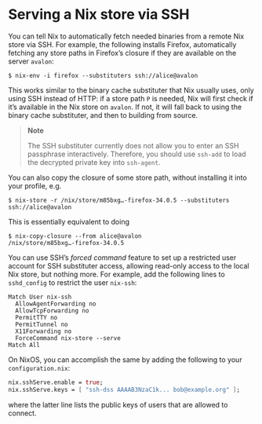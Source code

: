 # Serving a Nix store via SSH

You can tell Nix to automatically fetch needed binaries from a remote
Nix store via SSH. For example, the following installs Firefox,
automatically fetching any store paths in Firefox’s closure if they are
available on the server `avalon`:

```console
$ nix-env -i firefox --substituters ssh://alice@avalon
```

This works similar to the binary cache substituter that Nix usually
uses, only using SSH instead of HTTP: if a store path `P` is needed, Nix
will first check if it’s available in the Nix store on `avalon`. If not,
it will fall back to using the binary cache substituter, and then to
building from source.

> **Note**
> 
> The SSH substituter currently does not allow you to enter an SSH
> passphrase interactively. Therefore, you should use `ssh-add` to load
> the decrypted private key into `ssh-agent`.

You can also copy the closure of some store path, without installing it
into your profile, e.g.

```console
$ nix-store -r /nix/store/m85bxg…-firefox-34.0.5 --substituters
ssh://alice@avalon
```

This is essentially equivalent to doing

```console
$ nix-copy-closure --from alice@avalon
/nix/store/m85bxg…-firefox-34.0.5
```

You can use SSH’s *forced command* feature to set up a restricted user
account for SSH substituter access, allowing read-only access to the
local Nix store, but nothing more. For example, add the following lines
to `sshd_config` to restrict the user `nix-ssh`:

    Match User nix-ssh
      AllowAgentForwarding no
      AllowTcpForwarding no
      PermitTTY no
      PermitTunnel no
      X11Forwarding no
      ForceCommand nix-store --serve
    Match All

On NixOS, you can accomplish the same by adding the following to your
`configuration.nix`:

```nix
nix.sshServe.enable = true;
nix.sshServe.keys = [ "ssh-dss AAAAB3NzaC1k... bob@example.org" ];
```

where the latter line lists the public keys of users that are allowed to
connect.
